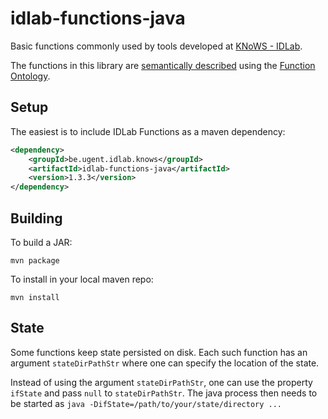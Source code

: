 # idlab-functions-java

Basic functions commonly used by tools developed at [KNoWS - IDLab](https://knows.idlab.ugent.be/).

The functions in this library are [semantically described](src/main/resources/fno)
using the [Function Ontology](https://fno.io/).

## Setup
The easiest is to include IDLab Functions as a maven dependency:

```xml
<dependency>
    <groupId>be.ugent.idlab.knows</groupId>
    <artifactId>idlab-functions-java</artifactId>
    <version>1.3.3</version>
</dependency>
```

## Building

To build a JAR:

```
mvn package
```

To install in your local maven repo:

```
mvn install
```

## State
Some functions keep state persisted on disk. 
Each such function has an argument `stateDirPathStr` where one can specify the location of the state.

Instead of using the argument `stateDirPathStr`, one can use the property `ifState` and pass `null` to `stateDirPathStr`.
The java process then needs to be started as `java -DifState=/path/to/your/state/directory ...`